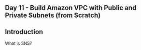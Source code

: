 ## Day 11 - Build Amazon VPC with Public and Private Subnets (from Scratch)


## Introduction
What is SNS?
